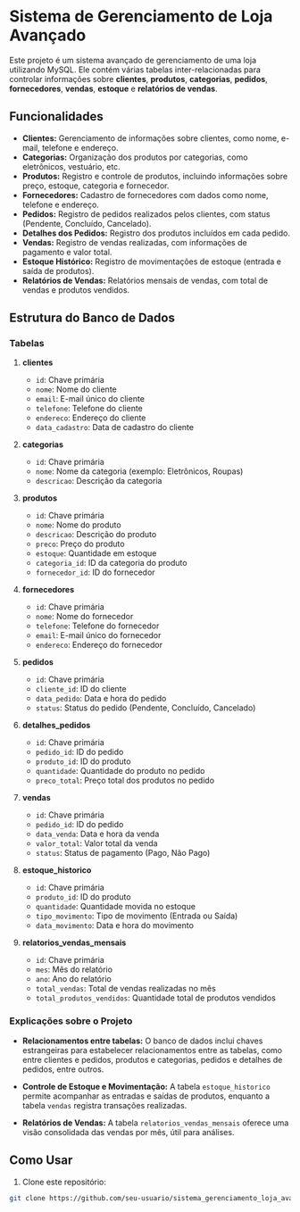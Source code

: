 # Sistema de Gerenciamento de Loja Avançado

Este projeto é um sistema avançado de gerenciamento de uma loja utilizando MySQL. Ele contém várias tabelas inter-relacionadas para controlar informações sobre **clientes**, **produtos**, **categorias**, **pedidos**, **fornecedores**, **vendas**, **estoque** e **relatórios de vendas**.

## Funcionalidades

- **Clientes:** Gerenciamento de informações sobre clientes, como nome, e-mail, telefone e endereço.
- **Categorias:** Organização dos produtos por categorias, como eletrônicos, vestuário, etc.
- **Produtos:** Registro e controle de produtos, incluindo informações sobre preço, estoque, categoria e fornecedor.
- **Fornecedores:** Cadastro de fornecedores com dados como nome, telefone e endereço.
- **Pedidos:** Registro de pedidos realizados pelos clientes, com status (Pendente, Concluído, Cancelado).
- **Detalhes dos Pedidos:** Registro dos produtos incluídos em cada pedido.
- **Vendas:** Registro de vendas realizadas, com informações de pagamento e valor total.
- **Estoque Histórico:** Registro de movimentações de estoque (entrada e saída de produtos).
- **Relatórios de Vendas:** Relatórios mensais de vendas, com total de vendas e produtos vendidos.

## Estrutura do Banco de Dados

### Tabelas

1. **clientes**  
   - `id`: Chave primária  
   - `nome`: Nome do cliente  
   - `email`: E-mail único do cliente  
   - `telefone`: Telefone do cliente  
   - `endereco`: Endereço do cliente  
   - `data_cadastro`: Data de cadastro do cliente

2. **categorias**  
   - `id`: Chave primária  
   - `nome`: Nome da categoria (exemplo: Eletrônicos, Roupas)  
   - `descricao`: Descrição da categoria

3. **produtos**  
   - `id`: Chave primária  
   - `nome`: Nome do produto  
   - `descricao`: Descrição do produto  
   - `preco`: Preço do produto  
   - `estoque`: Quantidade em estoque  
   - `categoria_id`: ID da categoria do produto  
   - `fornecedor_id`: ID do fornecedor

4. **fornecedores**  
   - `id`: Chave primária  
   - `nome`: Nome do fornecedor  
   - `telefone`: Telefone do fornecedor  
   - `email`: E-mail único do fornecedor  
   - `endereco`: Endereço do fornecedor

5. **pedidos**  
   - `id`: Chave primária  
   - `cliente_id`: ID do cliente  
   - `data_pedido`: Data e hora do pedido  
   - `status`: Status do pedido (Pendente, Concluído, Cancelado)

6. **detalhes_pedidos**  
   - `id`: Chave primária  
   - `pedido_id`: ID do pedido  
   - `produto_id`: ID do produto  
   - `quantidade`: Quantidade do produto no pedido  
   - `preco_total`: Preço total dos produtos no pedido

7. **vendas**  
   - `id`: Chave primária  
   - `pedido_id`: ID do pedido  
   - `data_venda`: Data e hora da venda  
   - `valor_total`: Valor total da venda  
   - `status`: Status de pagamento (Pago, Não Pago)

8. **estoque_historico**  
   - `id`: Chave primária  
   - `produto_id`: ID do produto  
   - `quantidade`: Quantidade movida no estoque  
   - `tipo_movimento`: Tipo de movimento (Entrada ou Saída)  
   - `data_movimento`: Data e hora do movimento

9. **relatorios_vendas_mensais**  
   - `id`: Chave primária  
   - `mes`: Mês do relatório  
   - `ano`: Ano do relatório  
   - `total_vendas`: Total de vendas realizadas no mês  
   - `total_produtos_vendidos`: Quantidade total de produtos vendidos

### Explicações sobre o Projeto

- **Relacionamentos entre tabelas:** O banco de dados inclui chaves estrangeiras para estabelecer relacionamentos entre as tabelas, como entre clientes e pedidos, produtos e categorias, pedidos e detalhes de pedidos, entre outros.
  
- **Controle de Estoque e Movimentação:** A tabela `estoque_historico` permite acompanhar as entradas e saídas de produtos, enquanto a tabela `vendas` registra transações realizadas.

- **Relatórios de Vendas:** A tabela `relatorios_vendas_mensais` oferece uma visão consolidada das vendas por mês, útil para análises.

## Como Usar

1. Clone este repositório:
```bash
git clone https://github.com/seu-usuario/sistema_gerenciamento_loja_avancado.git
```
